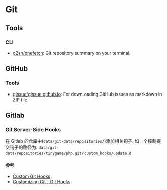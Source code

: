 # Git

## Tools
### CLI
* [o2sh/onefetch](https://github.com/o2sh/onefetch): Git repository summary on your terminal.

## GitHub

### Tools
* [gissue/gissue.github.io](https://github.com/gissue/gissue.github.io/): For downloading GitHub issues as markdown in ZIP file.



## Gitlab

### Git Server-Side Hooks

在 Gitlab 的仓库中(`data/git-data/repositories/`)添加相关钩子.
如一个控制提交钩子的路径为: `data/git-data/repositories/tinygame/php.git/custom_hooks/update.d`.

#### 参考
* [Custom Git Hooks](https://docs.gitlab.com/ee/administration/custom_hooks.html)
* [Customizing Git - Git Hooks](https://git-scm.com/book/en/v2/Customizing-Git-Git-Hooks)
